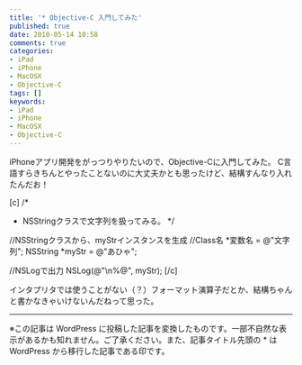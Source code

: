 ```yaml
---
title: '* Objective-C 入門してみた'
published: true
date: 2010-05-14 10:58
comments: true
categories:
- iPad
- iPhone
- MacOSX
- Objective-C
tags: []
keywords:
- iPad
- iPhone
- MacOSX
- Objective-C
---
```

iPhoneアプリ開発をがっつりやりたいので、Objective-Cに入門してみた。
C言語すらきちんとやったことないのに大丈夫かとも思ったけど、結構すんなり入れたんだお！

[c]
/*
* NSStringクラスで文字列を扱ってみる。
*/

//NSStringクラスから、myStrインスタンスを生成
//Class名 *変数名 = @"文字列";
NSString *myStr = @"あひゃ";

//NSLogで出力
NSLog(@"\n%@", myStr);
[/c]

インタプリタでは使うことがない（？）フォーマット演算子だとか、結構ちゃんと書かなきゃいけないんだねって思った。

---
※この記事は WordPress に投稿した記事を変換したものです。一部不自然な表示があるかも知れません。ご了承ください。また、記事タイトル先頭の * は WordPress から移行した記事である印です。
